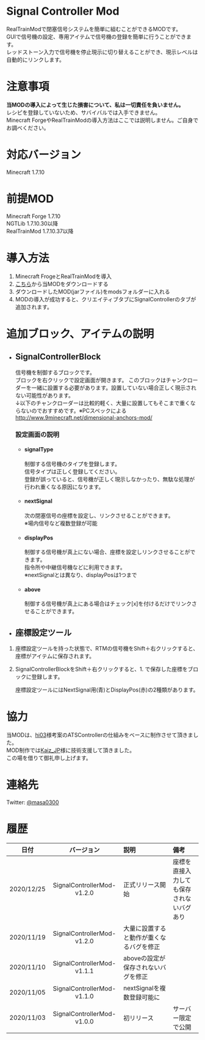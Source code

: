 # Signal Controller Mod
  RealTrainModで閉塞信号システムを簡単に組むことができるMODです。  
  GUIで信号機の設定、専用アイテムで信号機の登録を簡単に行うことができます。  
  レッドストーン入力で信号機を停止現示に切り替えることができ、現示レベルは自動的にリンクします。  


# 注意事項
  **当MODの導入によって生じた損害について、私は一切責任を負いません。**  
  レシピを登録していないため、サバイバルでは入手できません。  
  Minecraft ForgeやRealTrainModの導入方法はここでは説明しません。ご自身でお調べください。  
  
# 対応バージョン
  Minecraft 1.7.10

# 前提MOD
  Minecraft Forge 1.7.10  
  NGTLib 1.7.10.30以降  
  RealTrainMod 1.7.10.37以降  

# 導入方法
  1. Minecraft FrogeとRealTrainModを導入
  2. [こちら](https://github.com/masa300/SignalControllerMod/releases/latest)から当MODをダウンロードする
  3. ダウンロードしたMOD(jarファイル)をmodsフォルダーに入れる
  4. MODの導入が成功すると、クリエイティブタブにSignalControllerのタブが追加されます。

# 追加ブロック、アイテムの説明
- ## SignalControllerBlock
    信号機を制御するブロックです。  
    ブロックを右クリックで設定画面が開きます。
    このブロックはチャンクローダーを一緒に設置する必要があります。設置していない場合正しく現示されない可能性があります。  
    ↓以下のチャンクローダーは比較的軽く、大量に設置してもそこまで重くならないのでおすすめです。※PCスペックによる  
    http://www.9minecraft.net/dimensional-anchors-mod/  

  ### 設定画面の説明
  - #### signalType
    制御する信号機のタイプを登録します。  
    信号タイプは正しく登録してください。  
    登録が誤っていると、信号機が正しく現示しなかったり、無駄な処理が行われ重くなる原因になります。  

  - #### nextSignal
    次の閉塞信号の座標を設定し、リンクさせることができます。  
    ※場内信号など複数登録が可能  

  - #### displayPos
    制御する信号機が真上にない場合、座標を設定しリンクさせることができます。  
    指令所や中継信号機などに利用できます。  
    ※nextSignalとは異なり、displayPosは1つまで  

  - #### above
    制御する信号機が真上にある場合はチェック[x]を付けるだけでリンクさせることができます。

- ## 座標設定ツール
1. 座標設定ツールを持った状態で、RTMの信号機をShift＋右クリックすると、座標がアイテムに保存されます。
2. SignalControllerBlockをShift＋右クリックすると、1. で保存した座標をブロックに登録します。

    座標設定ツールにはNextSignal用(青)とDisplayPos(赤)の2種類があります。

# 協力
  当MODは、[hi03](https://twitter.com/hi03_s)様考案のATSControllerの仕組みをベースに制作させて頂きました。  
  MOD制作では[Kaiz_JP](https://twitter.com/Kaiz_JP)様に技術支援して頂きました。  
  この場を借りて御礼申し上げます。

# 連絡先
  Twitter: [@masa0300](https://twitter.com/masa0300)

# 履歴
|日付|バージョン|説明|備考|
|:---:|:---:|:---|:---|
|2020/12/25|SignalControllerMod-v1.2.0|正式リリース開始|座標を直接入力しても保存されないバグあり|
|2020/11/19|SignalControllerMod-v1.2.0|大量に設置すると動作が重くなるバグを修正||
|2020/11/10|SignalControllerMod-v1.1.1|aboveの設定が保存されないバグを修正||
|2020/11/05|SignalControllerMod-v1.1.0|nextSignalを複数登録可能に||
|2020/11/03|SignalControllerMod-v1.0.0|初リリース|サーバー限定で公開|
